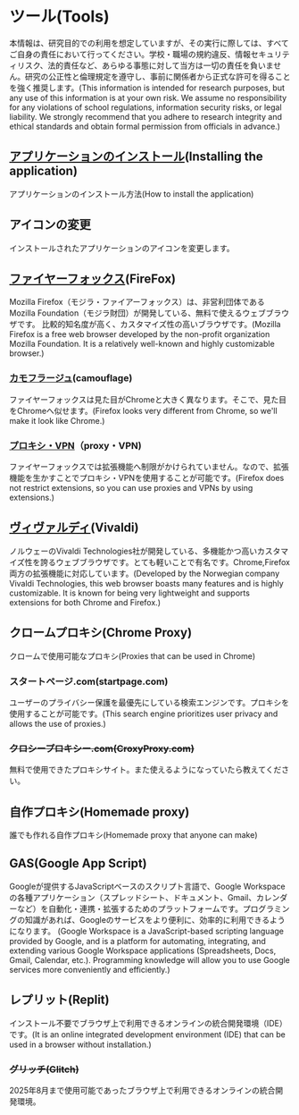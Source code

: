 # ツール(Tools)
本情報は、研究目的での利用を想定していますが、その実行に際しては、すべてご自身の責任において行ってください。学校・職場の規約違反、情報セキュリティリスク、法的責任など、あらゆる事態に対して当方は一切の責任を負いません。研究の公正性と倫理規定を遵守し、事前に関係者から正式な許可を得ることを強く推奨します。(This information is intended for research purposes, but any use of this information is at your own risk. We assume no responsibility for any violations of school regulations, information security risks, or legal liability. We strongly recommend that you adhere to research integrity and ethical standards and obtain formal permission from officials in advance.)
## [アプリケーションのインストール](Install.md)(Installing the application)
アプリケーションのインストール方法(How to install the application)
## アイコンの変更
インストールされたアプリケーションのアイコンを変更します。
## [ファイヤーフォックス](Firefox.md)(FireFox)
Mozilla Firefox（モジラ・ファイアーフォックス）は、非営利団体であるMozilla Foundation（モジラ財団）が開発している、無料で使えるウェブブラウザです。 比較的知名度が高く、カスタマイズ性の高いブラウザです。(Mozilla Firefox is a free web browser developed by the non-profit organization Mozilla Foundation. It is a relatively well-known and highly customizable browser.)
### [カモフラージュ](Camouflage.md)(camouflage)
ファイヤーフォックスは見た目がChromeと大きく異なります。そこで、見た目をChromeへ似せます。(Firefox looks very different from Chrome, so we'll make it look like Chrome.)
### [プロキシ・VPN](Firefox_proxy.md)（proxy・VPN)
ファイヤーフォックスでは拡張機能へ制限がかけられていません。なので、拡張機能を生かすことでプロキシ・VPNを使用することが可能です。(Firefox does not restrict extensions, so you can use proxies and VPNs by using extensions.)
## [ヴィヴァルディ](Vivaldi.md)(Vivaldi)
ノルウェーのVivaldi Technologies社が開発している、多機能かつ高いカスタマイズ性を誇るウェブブラウザです。とても軽いことで有名です。Chrome,Firefox両方の拡張機能に対応しています。(Developed by the Norwegian company Vivaldi Technologies, this web browser boasts many features and is highly customizable. It is known for being very lightweight and supports extensions for both Chrome and Firefox.)
## クロームプロキシ(Chrome Proxy)
クロームで使用可能なプロキシ(Proxies that can be used in Chrome)
### スタートページ.com(startpage.com)
ユーザーのプライバシー保護を最優先にしている検索エンジンです。プロキシを使用することが可能です。(This search engine prioritizes user privacy and allows the use of proxies.)
### ~~クロシープロキシー.com(CroxyProxy.com)~~
無料で使用できたプロキシサイト。また使えるようになっていたら教えてください。
## 自作プロキシ(Homemade proxy)
誰でも作れる自作プロキシ(Homemade proxy that anyone can make)
## GAS(Google App Script)
Googleが提供するJavaScriptベースのスクリプト言語で、Google Workspaceの各種アプリケーション（スプレッドシート、ドキュメント、Gmail、カレンダーなど）を自動化・連携・拡張するためのプラットフォームです。プログラミングの知識があれば、Googleのサービスをより便利に、効率的に利用できるようになります。 (Google Workspace is a JavaScript-based scripting language provided by Google, and is a platform for automating, integrating, and extending various Google Workspace applications (Spreadsheets, Docs, Gmail, Calendar, etc.). Programming knowledge will allow you to use Google services more conveniently and efficiently.)
## レプリット(Replit)
インストール不要でブラウザ上で利用できるオンラインの統合開発環境（IDE）です。(It is an online integrated development environment (IDE) that can be used in a browser without installation.)
### ~~グリッチ(Glitch)~~
2025年8月まで使用可能であったブラウザ上で利用できるオンラインの統合開発環境。

